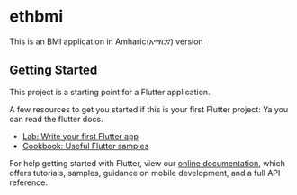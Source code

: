 # ethbmi

This is an BMI application in Amharic(አማርኛ) version

## Getting Started

This project is a starting point for a Flutter application.

A few resources to get you started if this is your first Flutter project:
Ya you can read the flutter docs.

- [Lab: Write your first Flutter app](https://flutter.dev/docs/get-started/codelab)
- [Cookbook: Useful Flutter samples](https://flutter.dev/docs/cookbook)


For help getting started with Flutter, view our
[online documentation](https://flutter.dev/docs), which offers tutorials,
samples, guidance on mobile development, and a full API reference.
